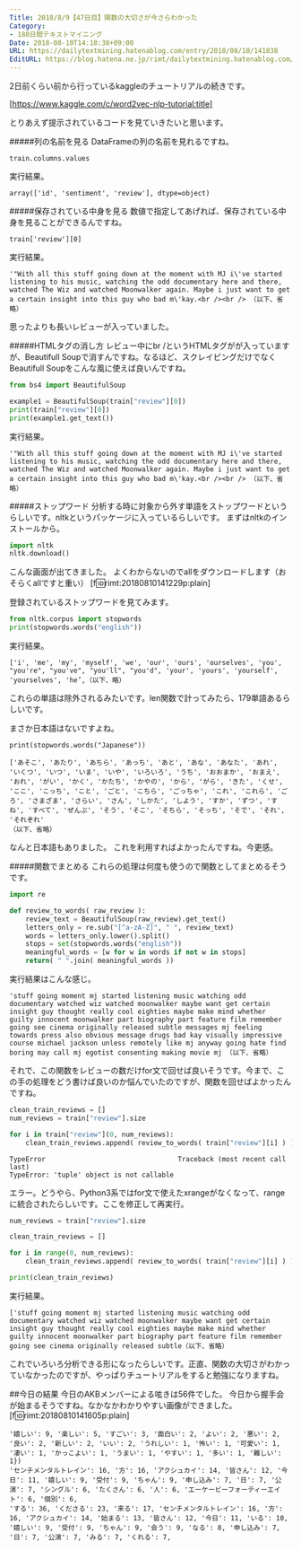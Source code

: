 ```yaml
---
Title: 2018/8/9【47日目】関数の大切さが今さらわかった
Category:
- 180日間テキストマイニング
Date: 2018-08-10T14:18:38+09:00
URL: https://dailytextmining.hatenablog.com/entry/2018/08/10/141838
EditURL: https://blog.hatena.ne.jp/rimt/dailytextmining.hatenablog.com/atom/entry/10257846132609359258
---
```


2日前くらい前から行っているkaggleのチュートリアルの続きです。


[https://www.kaggle.com/c/word2vec-nlp-tutorial:title]


とりあえず提示されているコードを見ていきたいと思います。

#####列の名前を見る
DataFrameの列の名前を見れるですね。

```
train.columns.values 
```
実行結果。
```
array(['id', 'sentiment', 'review'], dtype=object)
```

#####保存されている中身を見る
数値で指定してあげれば、保存されている中身を見ることができるんですね。

```
train['review'][0]
```
実行結果。
```
'"With all this stuff going down at the moment with MJ i\'ve started listening to his music, watching the odd documentary here and there, watched The Wiz and watched Moonwalker again. Maybe i just want to get a certain insight into this guy who bad m\'kay.<br /><br /> （以下、省略）
```
思ったよりも長いレビューが入っていました。

#####HTMLタグの消し方
レビュー中にbr /というHTMLタグがが入っていますが、Beautifull Soupで消すんですね。なるほど、スクレイピングだけでなくBeautifull Soupをこんな風に使えば良いんですね。

```python
from bs4 import BeautifulSoup

example1 = BeautifulSoup(train["review"][0])  
print(train["review"][0])
print(example1.get_text())
```
実行結果。
```
'"With all this stuff going down at the moment with MJ i\'ve started listening to his music, watching the odd documentary here and there, watched The Wiz and watched Moonwalker again. Maybe i just want to get a certain insight into this guy who bad m\'kay.<br /><br /> （以下、省略）
```

#####ストップワード
分析する時に対象から外す単語をストップワードというらしいです。nltkというパッケージに入っているらしいです。
まずはnltkのインストールから。

```python
import nltk
nltk.download()
```
こんな画面が出てきました。
よくわからないのでallをダウンロードします（おそらくallですと重い）
[f:id:rimt:20180810141229p:plain]

登録されているストップワードを見てみます。
```python
from nltk.corpus import stopwords
print(stopwords.words("english"))
```
実行結果。
```
['i', 'me', 'my', 'myself', 'we', 'our', 'ours', 'ourselves', 'you', "you're", "you've", "you'll", "you'd", 'your', 'yours', 'yourself', 'yourselves', 'he’,（以下、略）
```
これらの単語は除外されるみたいです。len関数で計ってみたら、179単語あるらしいです。

まさか日本語はないですよね。
```
print(stopwords.words("Japanese"))
```
```
['あそこ', 'あたり', 'あちら', 'あっち', 'あと', 'あな', 'あなた', 'あれ', 'いくつ', 'いつ', 'いま', 'いや', 'いろいろ', 'うち', 'おおまか', 'おまえ', 'おれ', 'がい', 'かく', 'かたち', 'かやの', 'から', 'がら', 'きた', 'くせ', 'ここ', 'こっち', 'こと', 'ごと', 'こちら', 'ごっちゃ', 'これ', 'これら', 'ごろ', 'さまざま', 'さらい', 'さん', 'しかた', 'しよう', 'すか', 'ずつ', 'すね', 'すべて', 'ぜんぶ', 'そう', 'そこ', 'そちら', 'そっち', 'そで', 'それ', 'それぞれ'
（以下、省略）
```
なんと日本語もありました。
これを利用すればよかったんですね。今更感。

#####関数でまとめる
これらの処理は何度も使うので関数としてまとめるそうです。

```python
import re

def review_to_words( raw_review ):
    review_text = BeautifulSoup(raw_review).get_text()  
    letters_only = re.sub("[^a-zA-Z]", " ", review_text) 
    words = letters_only.lower().split()
    stops = set(stopwords.words("english"))
    meaningful_words = [w for w in words if not w in stops]
    return( " ".join( meaningful_words )) 
```
実行結果はこんな感じ。
```
'stuff going moment mj started listening music watching odd documentary watched wiz watched moonwalker maybe want get certain insight guy thought really cool eighties maybe make mind whether guilty innocent moonwalker part biography part feature film remember going see cinema originally released subtle messages mj feeling towards press also obvious message drugs bad kay visually impressive course michael jackson unless remotely like mj anyway going hate find boring may call mj egotist consenting making movie mj （以下、省略）
```

それで、この関数をレビューの数だけfor文で回せば良いそうです。今まで、この手の処理をどう書けば良いのか悩んでいたのですが、関数を回せばよかったんですね。

```python
clean_train_reviews = []
num_reviews = train["review"].size

for i in train["review"](0, num_reviews):
    clean_train_reviews.append( review_to_words( train["review"][i] ) )
```
```
TypeError                                 Traceback (most recent call last)
TypeError: 'tuple' object is not callable
```
エラー。どうやら、Python3系ではfor文で使えたxrangeがなくなって、rangeに統合されたらしいです。ここを修正して再実行。

```python
num_reviews = train["review"].size

clean_train_reviews = []

for i in range(0, num_reviews):
    clean_train_reviews.append( review_to_words( train["review"][i] ) )

print(clean_train_reviews)
```
実行結果。
```
['stuff going moment mj started listening music watching odd documentary watched wiz watched moonwalker maybe want get certain insight guy thought really cool eighties maybe make mind whether guilty innocent moonwalker part biography part feature film remember going see cinema originally released subtle（以下、省略）
```

これでいろいろ分析できる形になったらしいです。正直、関数の大切さがわかっていなかったのですが、やっぱりチュートリアルをすると勉強になりますね。

##今日の結果
今日のAKBメンバーによる呟きは56件でした。
 今日から握手会が始まるそうですね。なかなかわかりやすい画像ができました。
[f:id:rimt:20180810141605p:plain]
```
'嬉しい': 9, '楽しい': 5, 'すごい': 3, '面白い': 2, 'よい': 2, '悪い': 2, '良い': 2, '新しい': 2, 'いい': 2, 'うれしい': 1, '怖い': 1, '可愛い': 1, '凄い': 1, 'かっこよい': 1, 'うまい': 1, 'やすい': 1, '多い': 1, '難しい': 1})
'センチメンタルトレイン': 16, '方': 16, 'アクシュカイ': 14, '皆さん': 12, '今日': 11, '嬉しい': 9, '受付': 9, 'ちゃん': 9, '申し込み': 7, '日': 7, '公演': 7, 'シングル': 6, 'たくさん': 6, '人': 6, 'エーケービーフォーティーエイト': 6, '個別': 6, 
'する': 36, 'くださる': 23, '来る': 17, 'センチメンタルトレイン': 16, '方': 16, 'アクシュカイ': 14, '始まる': 13, '皆さん': 12, '今日': 11, 'いる': 10, '嬉しい': 9, '受付': 9, 'ちゃん': 9, '会う': 9, 'なる': 8, '申し込み': 7, '日': 7, '公演': 7, 'みる': 7, 'くれる': 7, 
```
